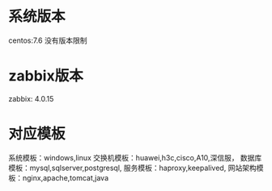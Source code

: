 # 系统版本
   centos:7.6
   没有版本限制
# zabbix版本
   zabbix: 4.0.15
# 对应模板
  系统模板：windows,linux
  交换机模板：huawei,h3c,cisco,A10,深信服，
  数据库模板：mysql,sqlserver,postgresql,
  服务模板：haproxy,keepalived,
  网站架构模板：nginx,apache,tomcat,java
  
